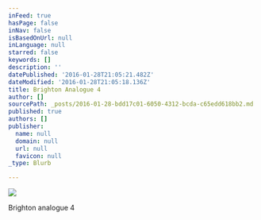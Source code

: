 ```yaml
---
inFeed: true
hasPage: false
inNav: false
isBasedOnUrl: null
inLanguage: null
starred: false
keywords: []
description: ''
datePublished: '2016-01-28T21:05:21.482Z'
dateModified: '2016-01-28T21:05:18.136Z'
title: Brighton Analogue 4
author: []
sourcePath: _posts/2016-01-28-bdd17c01-6050-4312-bcda-c65edd618bb2.md
published: true
authors: []
publisher:
  name: null
  domain: null
  url: null
  favicon: null
_type: Blurb

---
```

![](https://the-grid-user-content.s3-us-west-2.amazonaws.com/e9b2867c-0b5f-42cf-bb50-73c2db6738e8.jpg)

Brighton analogue 4